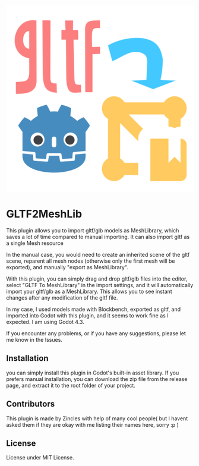 ![GLTF2MeshLib](addons/gltf2meshlib/gltf2meshlib.svg)

# GLTF2MeshLib

This plugin allows you to import gltf/glb models as MeshLibrary, which saves a lot of time compared to manual importing. It can also import gltf as a single Mesh resource

In the manual case, you would need to create an inherited scene of the gltf scene, reparent all mesh nodes (otherwise only the first mesh will be exported), and manually "export as MeshLibrary".

With this plugin, you can simply drag and drop gltf/glb files into the editor, select "GLTF To MeshLibrary" in the import settings, and it will automatically import your gltf/glb as a MeshLibrary. This allows you to see instant changes after any modification of the gltf file.

In my case, I used models made with Blockbench, exported as gltf, and imported into Godot with this plugin, and it seems to work fine as I expected. I am using Godot 4.3.

If you encounter any problems, or if you have any suggestions, please let me know in the Issues.

## Installation

you can simply install this plugin in Godot's built-in asset library.
If you prefers manual installation, you can download the zip file from the release page, and extract it to the root folder of your project.

## Contributors

This plugin is made by Zincles with help of many cool people( but I havent asked them if they are okay with me listing their names here, sorry :p )

## License

License under MIT License.
